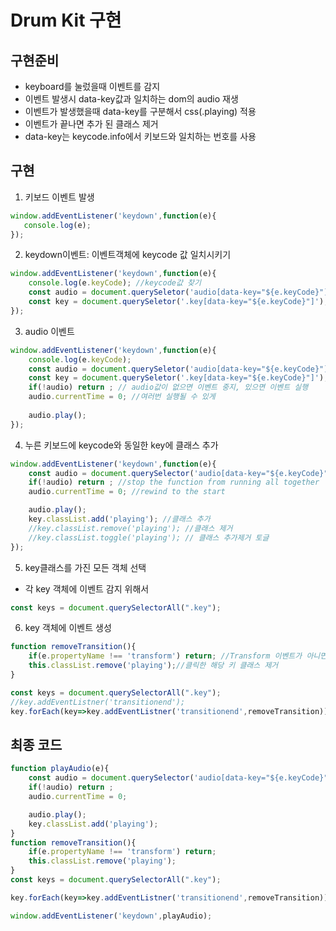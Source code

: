 # Drum Kit 구현

## 구현준비
- keyboard를 눌렀을때 이벤트를 감지
- 이벤트 발생시 data-key값과 일치하는 dom의 audio 재생
- 이벤트가 발생했을때 data-key를 구분해서 css(.playing) 적용
- 이벤트가 끝나면 추가 된 클래스 제거
- data-key는 keycode.info에서 키보드와 일치하는 번호를 사용

## 구현

1. 키보드 이벤트 발생
```js
window.addEventListener('keydown',function(e){
   console.log(e);
});
```
2. keydown이벤트: 이벤트객체에 keycode 값 일치시키기
```js
window.addEventListener('keydown',function(e){
    console.log(e.keyCode); //keycode값 찾기
    const audio = document.querySeletor('audio[data-key="${e.keyCode}"]'); //audio data-key와 keycode값 일치
    const key = document.querySeletor('.key[data-key="${e.keyCode}"]');//key data-key와 keycode값 일치
});
```
3. audio 이벤트
```js
window.addEventListener('keydown',function(e){
    console.log(e.keyCode);
    const audio = document.querySeletor('audio[data-key="${e.keyCode}"]');
    const key = document.querySeletor('.key[data-key="${e.keyCode}"]');
    if(!audio) return ; // audio값이 없으면 이벤트 중지, 있으면 이벤트 실행
    audio.currentTime = 0; //여러번 실행될 수 있게
    
    audio.play();
});
```
4. 누른 키보드에 keycode와 동일한 key에 클래스 추가
```js
window.addEventListener('keydown',function(e){
    const audio = document.querySelector('audio[data-key="${e.keyCode}"]');
    if(!audio) return ; //stop the function from running all together
    audio.currentTime = 0; //rewind to the start

    audio.play();
    key.classList.add('playing'); //클래스 추가
    //key.classList.remove('playing'); //클래스 제거
    //key.classList.toggle('playing'); // 클래스 추가제거 토글
});
```
5. key클래스를 가진 모든 객체 선택
- 각 key 객체에 이벤트 감지 위해서
```js
const keys = document.querySelectorAll(".key");
```
6. key 객체에 이벤트 생성
```js
function removeTransition(){
    if(e.propertyName !== 'transform') return; //Transform 이벤트가 아니면 스킵
    this.classList.remove('playing');//클릭한 해당 키 클래스 제거
}

const keys = document.querySelectorAll(".key");
//key.addEventListner('transitionend');
key.forEach(key=>key.addEventListner('transitionend',removeTransition));
```
## 최종 코드
```js
function playAudio(e){
    const audio = document.querySelector('audio[data-key="${e.keyCode}"]');
    if(!audio) return ; 
    audio.currentTime = 0;

    audio.play();
    key.classList.add('playing');
}
function removeTransition(){
    if(e.propertyName !== 'transform') return;
    this.classList.remove('playing');
}
const keys = document.querySelectorAll(".key");

key.forEach(key=>key.addEventListner('transitionend',removeTransition));

window.addEventListener('keydown',playAudio);
```